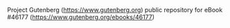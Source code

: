 Project Gutenberg (https://www.gutenberg.org) public repository for eBook #46177 (https://www.gutenberg.org/ebooks/46177)
